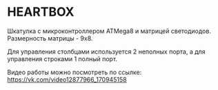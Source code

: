 # HEARTBOX

Шкатулка с микроконтроллером ATMega8 и матрицей светодиодов. Размерность матрицы - 9x8.

Для управления столбцами используется 2 неполных порта, а для управления строками 1 полный порт.

Видео работы можно посмотреть по ссылке: https://vk.com/video12877966_170945158
